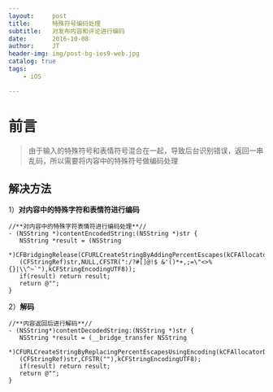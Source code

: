 ```yaml
---
layout:     post
title:      特殊符号编码处理
subtitle:   对发布内容和评论进行编码
date:       2016-10-08
author:     JT
header-img: img/post-bg-ios9-web.jpg
catalog: true
tags:
    - iOS

---
```


# 前言
>由于输入的特殊符号和表情符号混合在一起，导致后台识别错误，返回一串乱码，所以需要将内容中的特殊符号做编码处理

## 解决方法
1）**对内容中的特殊字符和表情符进行编码**

```
//**对内容中的特殊字符表情符进行编码处理**//
- (NSString *)contentEncodedString:(NSString *)str {   
   NSString *result = (NSString
   *)CFBridgingRelease(CFURLCreateStringByAddingPercentEscapes(kCFAllocatorDefault, 
   (CFStringRef)str,NULL,CFSTR(":/?#[]@!$ &'()*+,;=\"<>%{}|\\^~`"),kCFStringEncodingUTF8));   
   if(result) return result;   
   return @"";
}
```
2）**解码**

```
//**内容返回后进行解码**//
- (NSString*)contentDecodedString:(NSString *)str {   
   NSString *result = (__bridge_transfer NSString  
   *)CFURLCreateStringByReplacingPercentEscapesUsingEncoding(kCFAllocatorDefault,   
   (CFStringRef)str,CFSTR(""),kCFStringEncodingUTF8);   
   if(result) return result;   
   return @"";
}

```
